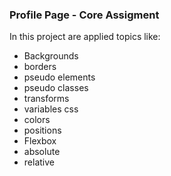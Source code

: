 ### Profile Page - Core Assigment

In this project are applied topics like:

- Backgrounds
- borders
- pseudo elements
- pseudo classes
- transforms
- variables css
- colors
- positions
- Flexbox
- absolute
- relative
